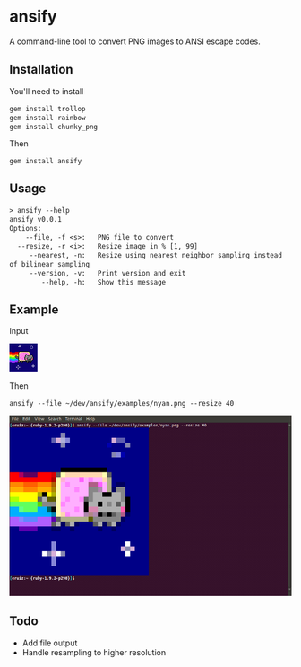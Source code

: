 ansify
======

A command-line tool to convert PNG images to ANSI escape codes.

Installation
------------

You'll need to install
    
    gem install trollop
    gem install rainbow
    gem install chunky_png
    
Then

    gem install ansify

Usage
-----

    > ansify --help
    ansify v0.0.1
    Options:
        --file, -f <s>:   PNG file to convert
      --resize, -r <i>:   Resize image in % [1, 99]
         --nearest, -n:   Resize using nearest neighbor sampling instead of bilinear sampling
         --version, -v:   Print version and exit
            --help, -h:   Show this message

Example
-------

Input

![nyan](https://github.com/enricruiz/ansify/raw/master/examples/nyan.png)

Then
 
    ansify --file ~/dev/ansify/examples/nyan.png --resize 40

![ansi](https://github.com/enricruiz/ansify/raw/master/examples/output.png)
    
Todo
----

  * Add file output
  * Handle resampling to higher resolution